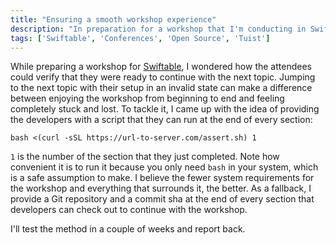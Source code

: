 ```yaml
---
title: "Ensuring a smooth workshop experience"
description: "In preparation for a workshop that I'm conducting in Swiftable (Buenos Aires), I came up with an idea to ensure a smooth experience following the workshop"
tags: ['Swiftable', 'Conferences', 'Open Source', 'Tuist']
---
```


While preparing a workshop for [Swiftable](https://swiftable.com),
I wondered how the attendees could verify that they were ready to continue with the next topic.
Jumping to the next topic with their setup in an invalid state can make a difference between enjoying the workshop from beginning to end and feeling completely stuck and lost.
To tackle it,
I came up with the idea of providing the developers with a script that they can run at the end of every section:

```language-bash
bash <(curl -sSL https://url-to-server.com/assert.sh) 1
```

`1` is the number of the section that they just completed. Note how convenient it is to run it because you only need `bash` in your system, which is a safe assumption to make.
I believe the fewer system requirements for the workshop and everything that surrounds it, the better.
As a fallback, I provide a Git repository and a commit sha at the end of every section that developers can check out to continue with the workshop.

I'll test the method in a couple of weeks and report back.
